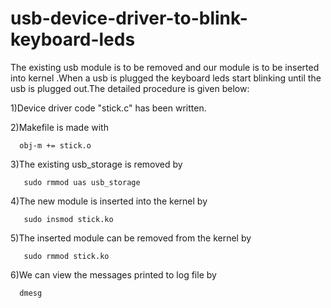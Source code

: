 # usb-device-driver-to-blink-keyboard-leds

The existing usb module is to be removed and our module is to be inserted into kernel .When a usb is plugged the keyboard leds 
start blinking until the usb is plugged out.The detailed procedure is given below:

1)Device driver code "stick.c" has been written.

2)Makefile is made with

      obj-m += stick.o

3)The existing usb_storage is removed by

       sudo rmmod uas usb_storage

4)The new module is inserted into the kernel by

       sudo insmod stick.ko

5)The inserted module can be removed from the kernel by

       sudo rmmod stick.ko

6)We can view the messages printed to log file by
       
      dmesg
